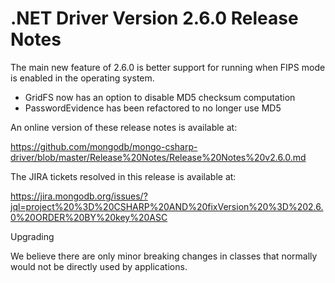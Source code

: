 # .NET Driver Version 2.6.0 Release Notes

The main new feature of 2.6.0 is better support for running when FIPS mode is enabled in the operating system.

* GridFS now has an option to disable MD5 checksum computation
* PasswordEvidence has been refactored to no longer use MD5

An online version of these release notes is available at:

https://github.com/mongodb/mongo-csharp-driver/blob/master/Release%20Notes/Release%20Notes%20v2.6.0.md

The JIRA tickets resolved in this release is available at:

https://jira.mongodb.org/issues/?jql=project%20%3D%20CSHARP%20AND%20fixVersion%20%3D%202.6.0%20ORDER%20BY%20key%20ASC

Upgrading

We believe there are only minor breaking changes in classes that normally would not be directly used by applications.
